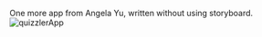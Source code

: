 One more app from Angela Yu, written without using storyboard.
![quizzlerApp](https://user-images.githubusercontent.com/118765521/231147972-763eabab-2c9f-4266-87d8-ffaa9b8ca2bb.gif)
